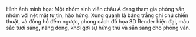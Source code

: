 Hình ảnh minh họa: Một nhóm sinh viên châu Á đang tham gia phỏng vấn nhóm với nét mặt tự tin, hào hứng. Xung quanh là bảng trắng ghi chú chiến thuật, và đồng hồ đếm ngược, phong cách đồ họa 3D Render hiện đại, màu sắc tươi sáng, năng động, khơi gợi sự hứng thú và sẵn sàng cho phỏng vấn.
